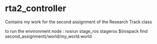 # rta2_controller
Contains my work for the second assignment of the Research Track class


to run the environment node :
rosrun stage_ros stageros $(rospack find second_assignment)/world/my_world.world